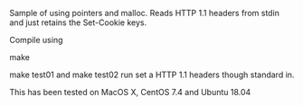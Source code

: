 Sample of using pointers and malloc.
Reads HTTP 1.1 headers from stdin and just retains the Set-Cookie keys.

Compile using 

make

make test01 and make test02 run set a HTTP 1.1 headers though standard in.

This has been tested on MacOS X, CentOS 7.4 and Ubuntu 18.04

